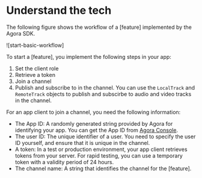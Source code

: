 # Understand the tech

The following figure shows the workflow of a [feature] implemented by the Agora SDK.

![start-basic-workflow]

To start a [feature], you implement the following steps in your app:

<ol>
<li props="live">Set the client role</li>
<li>Retrieve a token</li>
<li>Join a channel</li>
<li>Publish and subscribe to <ph keyref="media-type"/> in the channel. <ph props="web">You can use the <code>LocalTrack</code> and <code>RemoteTrack</code> objects to publish and subscirbe to audio and video tracks in the channel.</ph></li>
</ol>

For an app client to join a channel, you need the following information:

- The App ID: A randomly generated string provided by Agora for identifying your app. You can get the App ID from [Agora Console](https://console.agora.io/).
- The user ID: The unique identifier of a user. You need to specify the user ID yourself, and ensure that it is unique in the channel.
- A token: In a test or production environment, your app client retrieves tokens from your server. For rapid testing, you can use a temporary token with a validity period of 24 hours.
- The channel name: A string that identifies the channel for the [feature]. 

